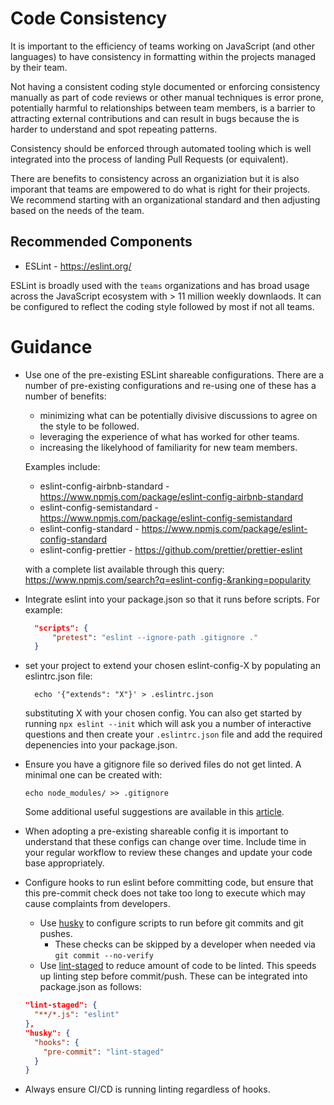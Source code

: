 # Code Consistency

It is important to the efficiency of teams working
on JavaScript (and other languages) to have consistency
in formatting within the projects managed by their team.

Not having a consistent coding style documented or enforcing
consistency manually as part of code reviews or
other manual techniques is error prone, potentially
harmful to relationships between team members,
is a barrier to attracting external contributions and can
result in bugs because the is harder to understand and spot
repeating patterns.

Consistency should be enforced through automated tooling
which is well integrated into the process of landing
Pull Requests (or equivalent).

There are benefits to consistency across an organiziation but
it is also imporant that teams are empowered to do what is
right for their projects. We recommend starting with an
organizational standard and then adjusting based on the
needs of the team.

## Recommended Components

- ESLint - https://eslint.org/

ESLint is broadly used with the `teams` organizations and has broad usage
across the JavaScript ecosystem with > 11 million weekly downlaods.
It can be configured to reflect the coding style followed by most
if not all teams.

# Guidance

- Use one of the pre-existing ESLint shareable configurations. There are a number
  of pre-existing configurations and re-using one of these has a number
  of benefits:

  - minimizing what can be potentially divisive discussions to agree
    on the style to be followed.
  - leveraging the experience of what has worked for other teams.
  - increasing the likelyhood of familiarity for new team members.

  Examples include:

  - eslint-config-airbnb-standard - https://www.npmjs.com/package/eslint-config-airbnb-standard
  - eslint-config-semistandard - https://www.npmjs.com/package/eslint-config-semistandard
  - eslint-config-standard - https://www.npmjs.com/package/eslint-config-standard
  - eslint-config-prettier - https://github.com/prettier/prettier-eslint

  with a complete list available through this query: https://www.npmjs.com/search?q=eslint-config-&ranking=popularity

- Integrate eslint into your package.json so that it runs before scripts. For example:

  ```json
    "scripts": {
        "pretest": "eslint --ignore-path .gitignore ."
    }
  ```

- set your project to extend your chosen eslint-config-X by populating an eslintrc.json file:

  ```
    echo '{"extends": "X"}' > .eslintrc.json
  ```

  substituting X with your chosen config. You can also get started by running `npx eslint --init` which
  will ask you a number of interactive questions and then create your `.eslintrc.json` file and add
  the required depenencies into your package.json.

- Ensure you have a gitignore file so derived files do not get linted. A minimal one can be
  created with:

  ```shell
  echo node_modules/ >> .gitignore
  ```

  Some additional useful suggestions are available in this
  [article](https://medium.com/the-node-js-collection/why-and-how-to-use-eslint-in-your-project-742d0bc61ed7).

- When adopting a pre-existing shareable config it is important to understand that these
  configs can change over time. Include time in your regular workflow to review these changes
  and update your code base appropriately.

- Configure hooks to run eslint before committing code, but ensure that this pre-commit check does not take too long to execute which may cause complaints from developers.

  - Use [husky](https://github.com/typicode/husky) to configure scripts to run before git commits and git pushes.
    - These checks can be skipped by a developer when needed via `git commit --no-verify`
  - Use [lint-staged](https://github.com/okonet/lint-staged) to reduce amount of code to be linted. This speeds up linting step before commit/push.
    These can be integrated into package.json as follows:

  ```json
  "lint-staged": {
    "**/*.js": "eslint"
  },
  "husky": {
    "hooks": {
      "pre-commit": "lint-staged"
    }
  }
  ```

- Always ensure CI/CD is running linting regardless of hooks.
